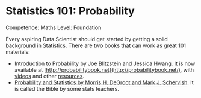 # Statistics 101: Probability

Competence: Maths
Level: Foundation

Every aspiring Data Scientist should get started by getting a solid background in Statistics. There are two books that can work as great 101 materials:

- Introduction to Probability by Joe Blitzstein and Jessica Hwang. It is now available at [http://probabilitybook.net](http://probabilitybook.net/), with [videos](https://projects.iq.harvard.edu/stat110/youtube) and other [resources](https://projects.iq.harvard.edu/stat110).
- [Probability and Statistics by Morris H. DeGroot and Mark J. Schervish](http://bio5495.wustl.edu/Probability/Readings/DeGroot4thEdition.pdf). It is called the Bible by some stats teachers.